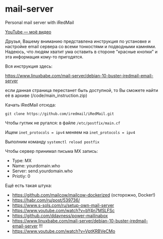 # mail-server
Personal mail server with iRedMail

[YouTube — моё видео](https://www.youtube.com/watch?v=qGdR1eag06Q)

Друзья, Вашему вниманию представлена инструкция по установке и настройке email сервера со всеми тонкостями и подводными камнями. Надеюсь, что людям хватит ума оставить в стороне "красные кнопки" и эта информация кому-то пригодятся.

Вся инструкция здесь:

https://www.linuxbabe.com/mail-server/debian-10-buster-iredmail-email-server

если данная страница перестанет быть доступной, то Вы сможете найти её в архиве (/code/main_instruction.zip)

Качать iRedMail отсюда:

```git clone https://github.com/iredmail/iRedMail.git```

Чтобы гуглик не ругался:
в файле ```/etc/postfix/main.cf```

Ищем ```inet_protocols = ipv4``` меняем на ```inet_protocols = ipv4```

Выполним команду
```systemctl reload postfix```

Чтобы сервер принимал письма MX запись:
- Type: MX
- Name: yourdomain.who
- Server: send.yourdomain.who
- Priotiy: 0

Ещё есть такая штука:
 - https://github.com/mailcow/mailcow-dockerized (осторожно, Docker!)
 - https://habr.com/ru/post/539736/
 - https://www.s-sols.com/ru/setup-own-mail-server
 - https://www.youtube.com/watch?v=bY4n7MSLFSc
 - https://github.com/ddavness/power-mailinabox
 - https://www.linuxbabe.com/mail-server/debian-10-buster-iredmail-email-server !!!
 - https://www.youtube.com/watch?v=VptKRBVeCMo

